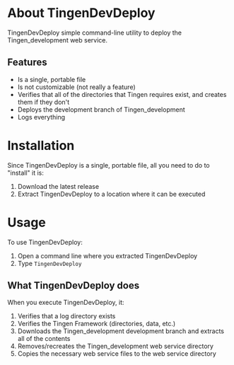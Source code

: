 <!-- u240528 -->

# About TingenDevDeploy
TingenDevDeploy simple command-line utility to deploy the Tingen_development web service.

## Features

- Is a single, portable file
- Is not customizable (not really a feature)
- Verifies that all of the directories that Tingen requires exist, and creates them if they don't
- Deploys the development branch of Tingen_development
- Logs everything

# Installation

Since TingenDevDeploy is a single, portable file, all you need to do to "install" it is:

1. Download the latest release
2. Extract TingenDevDeploy to a location where it can be executed

# Usage

To use TingenDevDeploy:

1. Open a command line where you extracted TingenDevDeploy
2. Type `TingenDevDeploy`

## What TingenDevDeploy does

When you execute TingenDevDeploy, it:

1. Verifies that a log directory exists
2. Verifies the Tingen Framework (directories, data, etc.)
3. Downloads the Tingen_development development branch and extracts all of the contents
4. Removes/recreates the Tingen_development web service directory
5. Copies the necessary web service files to the web service directory

